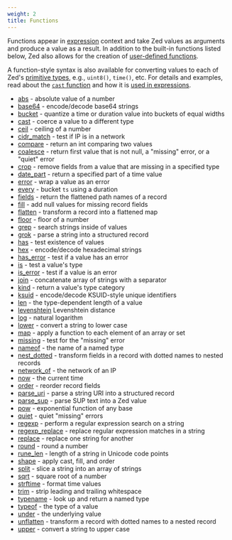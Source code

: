 ```yaml
---
weight: 2
title: Functions
---
```


Functions appear in [expression](../expressions.md) context and
take Zed values as arguments and produce a value as a result. In addition to
the built-in functions listed below, Zed also allows for the creation of
[user-defined functions](../statements.md#func-statements).

A function-style syntax is also available for converting values to each of
Zed's [primitive types](../../formats/data-model.md#1-primitive-types), e.g.,
`uint8()`, `time()`, etc. For details and examples, read about the
[`cast` function](cast.md) and how it is [used in expressions](../expressions.md#casts).

* [abs](abs.md) - absolute value of a number
* [base64](base64.md) - encode/decode base64 strings
* [bucket](bucket.md) - quantize a time or duration value into buckets of equal widths
* [cast](cast.md) - coerce a value to a different type
* [ceil](ceil.md) - ceiling of a number
* [cidr_match](cidr_match.md) - test if IP is in a network
* [compare](compare.md) - return an int comparing two values
* [coalesce](coalesce.md) - return first value that is not null, a "missing" error, or a "quiet" error
* [crop](crop.md) - remove fields from a value that are missing in a specified type
* [date_part](date_part.md) - return a specified part of a time value
* [error](error.md) - wrap a value as an error
* [every](every.md) - bucket `ts` using a duration
* [fields](fields.md) - return the flattened path names of a record
* [fill](fill.md) - add null values for missing record fields
* [flatten](flatten.md) - transform a record into a flattened map
* [floor](floor.md) - floor of a number
* [grep](grep.md) - search strings inside of values
* [grok](grok.md) - parse a string into a structured record
* [has](has.md) - test existence of values
* [hex](hex.md) - encode/decode hexadecimal strings
* [has_error](has_error.md) - test if a value has an error
* [is](is.md) - test a value's type
* [is_error](is_error.md) - test if a value is an error
* [join](join.md) - concatenate array of strings with a separator
* [kind](kind.md) - return a value's type category
* [ksuid](ksuid.md) - encode/decode KSUID-style unique identifiers
* [len](len.md) - the type-dependent length of a value
* [levenshtein](levenshtein.md) Levenshtein distance
* [log](log.md) - natural logarithm
* [lower](lower.md) - convert a string to lower case
* [map](map.md) - apply a function to each element of an array or set
* [missing](missing.md) - test for the "missing" error
* [nameof](nameof.md) - the name of a named type
* [nest_dotted](nest_dotted.md) - transform fields in a record with dotted names to nested records
* [network_of](network_of.md) - the network of an IP
* [now](now.md) - the current time
* [order](order.md) - reorder record fields
* [parse_uri](parse_uri.md) - parse a string URI into a structured record
* [parse_sup](parse_sup.md) - parse SUP text into a Zed value
* [pow](pow.md) - exponential function of any base
* [quiet](quiet.md) - quiet "missing" errors
* [regexp](regexp.md) - perform a regular expression search on a string
* [regexp_replace](regexp_replace.md) - replace regular expression matches in a string
* [replace](replace.md) - replace one string for another
* [round](round.md) - round a number
* [rune_len](rune_len.md) - length of a string in Unicode code points
* [shape](shape.md) - apply cast, fill, and order
* [split](split.md) - slice a string into an array of strings
* [sqrt](sqrt.md) - square root of a number
* [strftime](strftime.md) - format time values
* [trim](trim.md) - strip leading and trailing whitespace
* [typename](typename.md) - look up and return a named type
* [typeof](typeof.md) - the type of a value
* [under](under.md) - the underlying value
* [unflatten](unflatten.md) - transform a record with dotted names to a nested record
* [upper](upper.md) - convert a string to upper case
